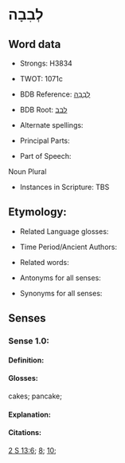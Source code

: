 # לְבִבָה

<!-- Status: S2="NeedsEdits" -->
<!-- Lexica used for edits:   -->

## Word data

* Strongs: H3834

* TWOT: 1071c

* BDB Reference: [לְבִבָה](rc://en/bdb/dict/l.ai.ag)

* BDB Root: [לבב](rc://en/bdb/dict/l.ai.aa)

* Alternate spellings:

* Principal Parts:

* Part of Speech:

Noun Plural

* Instances in Scripture: TBS

## Etymology:

* Related Language glosses:

* Time Period/Ancient Authors:

* Related words:

* Antonyms for all senses:

* Synonyms for all senses:

## Senses

### Sense 1.0:

#### Definition:

#### Glosses:

cakes; pancake; 

#### Explanation:

#### Citations:

[2 S 13:6](rc://he/uhb/book/2sa/13/6); [8](rc://he/uhb/book/2sa/13/8); [10](rc://he/uhb/book/2sa/13/10); 

